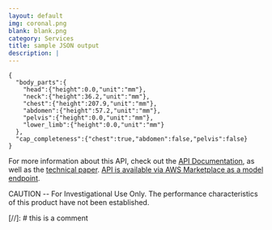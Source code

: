 ```yaml
---
layout: default
img: coronal.png
blank: blank.png
category: Services
title: sample JSON output
description: |
---
```


  ```
  {
    "body_parts":{
      "head":{"height":0.0,"unit":"mm"},
      "neck":{"height":36.2,"unit":"mm"},
      "chest":{"height":207.9,"unit":"mm"},
      "abdomen":{"height":57.2,"unit":"mm"},
      "pelvis":{"height":0.0,"unit":"mm"},
      "lower_limb":{"height":0.0,"unit":"mm"}
    },
    "cap_completeness":{"chest":true,"abdomen":false,"pelvis":false}
  }
  ```

For more information about this API, check out the [API Documentation](https://github.com/sawtellellc/apis/tree/main/ct-scan-body-part-detector/docs#api-lnk), as well as the [technical paper](https://github.com/sawtellellc/apis/tree/main/ct-scan-body-part-detector/docs#paper-lnk).  [API is available via AWS Marketplace as a model endpoint](https://aws.amazon.com/marketplace/pp/prodview-wfdmcre64w564).

CAUTION -- For Investigational Use Only. The performance characteristics of this product have not been established.

[//]: # this is a comment


